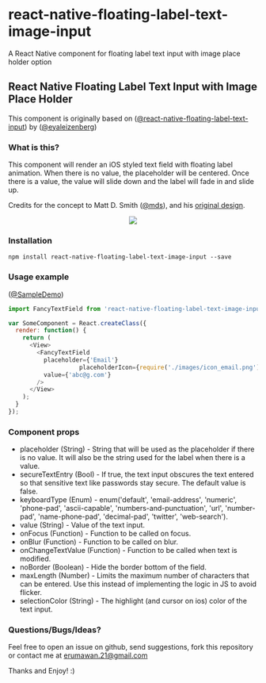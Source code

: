 # react-native-floating-label-text-image-input
A React Native component for floating label text input with image place holder option

## React Native Floating Label Text Input with Image Place Holder
This component is originally based on ([@react-native-floating-label-text-input](https://github.com/eyaleizenberg/react-native-floating-label-text-input))
by ([@eyaleizenberg](https://github.com/eyaleizenberg))

### What is this?
This component will render an iOS styled text field with floating label animation. When there is no value, the placeholder will be centered. Once there is a value, the value will slide down and the label will fade in and slide up.

Credits for the concept to Matt D. Smith ([@mds](http://www.twitter.com/mds)), and his [original design](http://dribbble.com/shots/1254439--GIF-Mobile-Form-Interaction?list=users).

<p align="center">
    <img src ="https://github.com/erumawan/UIUXSample1/blob/master/ScreenShots/Demo.gif" />
</p>

### Installation
```npm install react-native-floating-label-text-image-input --save```

### Usage example

([@SampleDemo](https://github.com/erumawan/UIUXSample1))

```javascript
import FancyTextField from 'react-native-floating-label-text-image-input';

var SomeComponent = React.createClass({
  render: function() {
    return (
      <View>
        <FancyTextField
          placeholder={'Email'}
					placeholderIcon={require('./images/icon_email.png')}
          value={'abc@g.com'}
        />
      </View>
    );
  }
});
```

### Component props
- placeholder (String) - String that will be used as the placeholder if there is no value. It will also be the string used for the label when there is a value.
- secureTextEntry (Bool) - If true, the text input obscures the text entered so that sensitive text like passwords stay secure. The default value is false.
- keyboardType (Enum) - enum('default', 'email-address', 'numeric', 'phone-pad', 'ascii-capable', 'numbers-and-punctuation', 'url', 'number-pad', 'name-phone-pad', 'decimal-pad', 'twitter', 'web-search').
- value (String) - Value of the text input.
- onFocus (Function) - Function to be called on focus.
- onBlur (Function) - Function to be called on blur.
- onChangeTextValue (Function) - Function to be called when text is modified.
- noBorder (Boolean) - Hide the border bottom of the field.
- maxLength (Number) - Limits the maximum number of characters that can be entered. Use this instead of implementing the logic in JS to avoid flicker.
- selectionColor (String) - The highlight (and cursor on ios) color of the text input.

### Questions/Bugs/Ideas?
Feel free to open an issue on github, send suggestions, fork this repository or contact me at
erumawan.21@gmail.com


Thanks and Enjoy! :)
